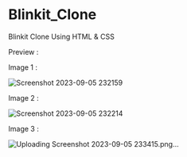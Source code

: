 # Blinkit_Clone
Blinkit Clone Using HTML & CSS

Preview :

Image 1 :

![Screenshot 2023-09-05 232159](https://github.com/Jeba3210/Blinkit_Clone/assets/137270674/432da224-5217-4e54-b412-9a1d1fdb7e2a)

 Image 2 :

![Screenshot 2023-09-05 232214](https://github.com/Jeba3210/Blinkit_Clone/assets/137270674/e7e9bcdf-adb3-4bf8-9382-faecf0f99b59)

Image 3 :

![Uploading Screenshot 2023-09-05 233415.png…]()

